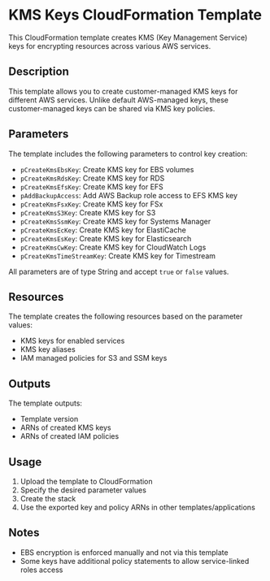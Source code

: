 #  KMS Keys CloudFormation Template

This CloudFormation template creates KMS (Key Management Service) keys for encrypting resources across various AWS services.

## Description

This template allows you to create customer-managed KMS keys for different AWS services. Unlike default AWS-managed keys, these customer-managed keys can be shared via KMS key policies.

## Parameters

The template includes the following parameters to control key creation:

- `pCreateKmsEbsKey`: Create KMS key for EBS volumes
- `pCreateKmsRdsKey`: Create KMS key for RDS  
- `pCreateKmsEfsKey`: Create KMS key for EFS
- `pAddBackupAccess`: Add AWS Backup role access to EFS KMS key
- `pCreateKmsFsxKey`: Create KMS key for FSx
- `pCreateKmsS3Key`: Create KMS key for S3
- `pCreateKmsSsmKey`: Create KMS key for Systems Manager
- `pCreateKmsEcKey`: Create KMS key for ElastiCache
- `pCreateKmsEsKey`: Create KMS key for Elasticsearch  
- `pCreateKmsCwKey`: Create KMS key for CloudWatch Logs
- `pCreateKmsTimeStreamKey`: Create KMS key for Timestream

All parameters are of type String and accept `true` or `false` values.

## Resources

The template creates the following resources based on the parameter values:

- KMS keys for enabled services
- KMS key aliases  
- IAM managed policies for S3 and SSM keys

## Outputs

The template outputs:

- Template version
- ARNs of created KMS keys
- ARNs of created IAM policies

## Usage

1. Upload the template to CloudFormation
2. Specify the desired parameter values  
3. Create the stack
4. Use the exported key and policy ARNs in other templates/applications

## Notes

- EBS encryption is enforced manually and not via this template
- Some keys have additional policy statements to allow service-linked roles access
